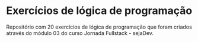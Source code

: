 # Exercícios de lógica de programação

Repositório com 20 exercícios de lógica de programação que foram criados através do módulo 03 do curso Jornada Fullstack - sejaDev.